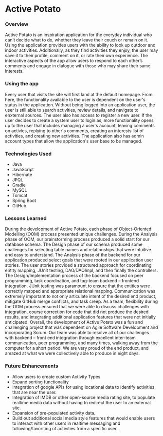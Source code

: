 # Active Potato

### Overview
Active Potato is an inspiration application for the everyday individual who can’t decide what to do, whether they leave their couch or remain on it. Using the application provides users with the ability to look up outdoor and indoor activities. Additionally, as they find activities they enjoy, the user may save it to their profile, comment on it, or rate their own experience. The interactive aspects of the app allow users to respond to each other’s comments and engage in dialogue with those who may share their same interests.

### Using the app
Every user that visits the site will first land at the default homepage. From here, the functionality available to the user is dependent on the user's status in the application. Without being logged into an application user, the user is still able to search activities, review details, and navigate to enxternal sources. The user also has access to register a new user. If the user decides to create a system user to login as, more functionality opens up to the user that includes managing a user's account, leaving comments on activies, replying to other's comments, creating an interests list of activities, and creating new activities. The application also has admin account types that allow the application's user base to be managed.

### Technologies Used
* Java
* JavaScript
* Hibernate
* JPQL
* Gradle
* MySQL
* Tomcat
* Spring Boot
* GitHub

### Lessons Learned
During the development of Active Potato, each phase of Object-Oriented Modelling (OOM) process presented unique challenges.
During the Analysis phase of OOM, our brainstorming process produced a solid start for our database schema. 
The Design phase of our schema produced some challenges for selecting table names and relationships that were intuitive and easy to understand. 
The Analysis phase of the backend for our application produced select goals that were rooted in our application user stories. The user stories provided a structured approach for coordinating entity mapping, JUnit testing, DAO/DAOImpl, and then finally the controllers.
The Design/Implementation process of the backend focused on peer programming, task coordination, and tag-team backend – frontend integration. JUnit testing was paramount to ensure that the entities were correctly mapped and appropriate relational mapping. 
Communication was extremely important to not only articulate intent of the desired end product, mitigate GitHub merge conflicts, and task creep.
As a team, flexibility during the OOM process ensured that we were able to discuss challenges with integration, course correction for code that did not produce the desired results, and integrating additional application features that were not initially anticipated.
Overall, the development of Active Potato was a fun and challenging project that was dependent on Agile Software Development and incorporating Scrum. Our team was able to resolve all of our challenges with backend – front end integration through excellent inter-team communication, peer programming, and many times, walking away from the computer for a short period.
We are very proud of the end product, and amazed at what we were collectively able to produce in eight days.
### Future Enhancements
* Allow users to create custom Activity Types
* Expand sorting functionality
* Integration of google APIs for using locational data to identify activities that are near the user.
* Integration of IMDB or other open-source media rating site, to populate realtime media data without having to redirect the user to an external site.
* Expansion of pre-populated activity data.
* Build out additional social media style features that would enable users to interact with other users in realtime messaging and following/favoriting of activities from a specific user.
